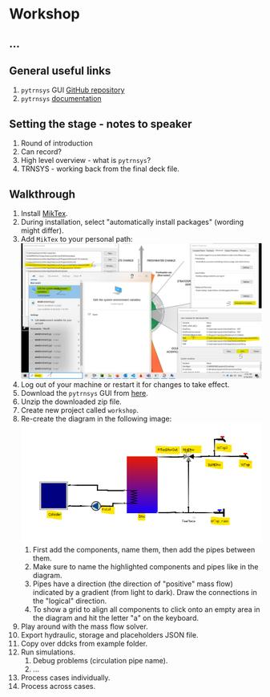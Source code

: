 # Workshop

## ...

## General useful links
1. `pytrnsys` GUI [GitHub repository](https://github.com/SPF-OST/pytrnsys_gui)
2. `pytrnsys` [documentation](https://pytrnsys.readthedocs.io/en/latest/index.html)

## Setting the stage - notes to speaker
1. Round of introduction
2. Can record?
3. High level overview - what is `pytrnsys`?
4. TRNSYS - working back from the final deck file.

## Walkthrough

1. Install [MikTex](https://miktex.org/download/ctan/systems/win32/miktex/setup/windows-x64/basic-miktex-24.1-x64.exe).
2. During installation, select "automatically install packages" (wording might differ).
3. Add `MikTex` to your personal path:
   ![img_1.png](add_env_variable.png)
4. Log out of your machine or restart it for changes to take effect.
5. Download the `pytrnsys` GUI from [here](https://github.com/SPF-OST/pytrnsys_gui/releases/download/v0.10.23%2Bworkshop/pytrnsys-gui-v0.10.23+workshop-cd555fd-91d1822.zip).
6. Unzip the downloaded zip file.
7. Create new project called `workshop`.
8. Re-create the diagram in the following image:
   ![img.png](diagram.png)
   1. First add the components, name them, then add the pipes between them.
   2. Make sure to name the highlighted components and pipes like in the diagram.
   3. Pipes have a direction (the direction of "positive" mass flow) indicated by a gradient (from light to dark).
      Draw the connections in the "logical" direction.
   4. To show a grid to align all components to click onto an empty area in the diagram and hit the 
      letter "a" on the keyboard.
9. Play around with the mass flow solver.
10. Export hydraulic, storage and placeholders JSON file.
11. Copy over ddcks from example folder.
12. Run simulations.
    1. Debug problems (circulation pipe name).
    2. ...
13. Process cases individually.
14. Process across cases.
